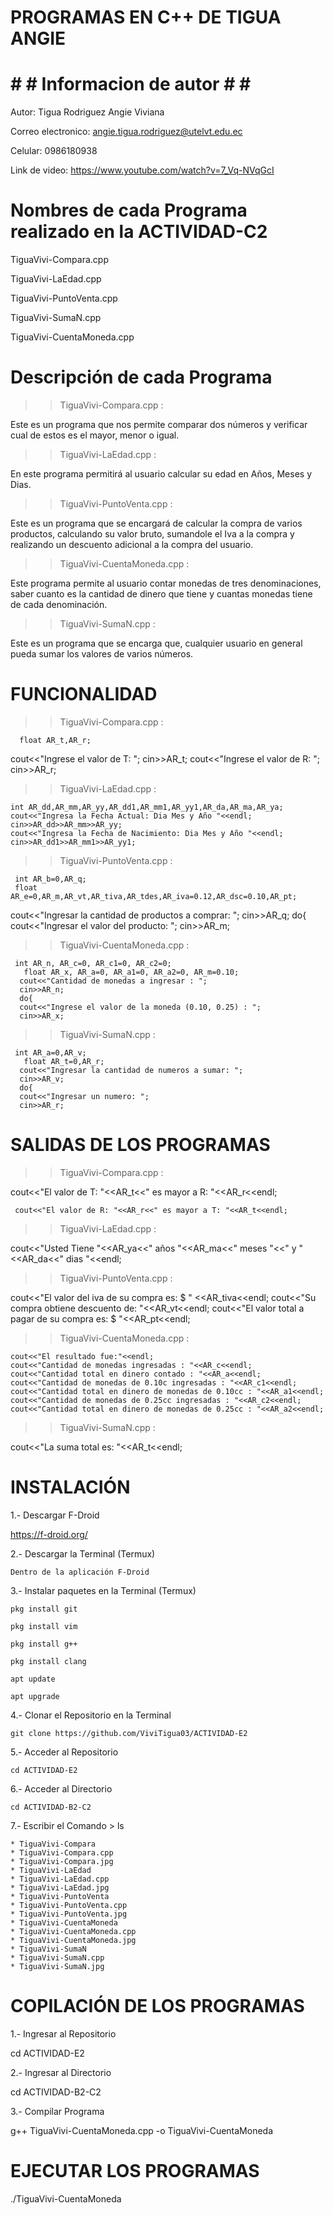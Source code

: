 # PROGRAMAS EN C++ DE TIGUA ANGIE

# # # Informacion de autor # # # 

Autor: Tigua Rodriguez Angie Viviana

Correo electronico: angie.tigua.rodriguez@utelvt.edu.ec

Celular: 0986180938

Link de video: https://www.youtube.com/watch?v=7_Vq-NVqGcI 

# Nombres de cada Programa realizado en la ACTIVIDAD-C2 

TiguaVivi-Compara.cpp

TiguaVivi-LaEdad.cpp

TiguaVivi-PuntoVenta.cpp

TiguaVivi-SumaN.cpp

TiguaVivi-CuentaMoneda.cpp

# Descripción de cada Programa

>> TiguaVivi-Compara.cpp : 

Este es un programa que nos permite comparar dos números y verificar cual de estos es el mayor, menor o igual.

>> TiguaVivi-LaEdad.cpp : 

En este programa permitirá al usuario calcular su edad en Años, Meses y Dias.

>> TiguaVivi-PuntoVenta.cpp :  

Este es un programa que se encargará de calcular la compra de varios productos, calculando su valor bruto, sumandole el Iva a la compra y realizando un descuento adicional a la compra del usuario.

>> TiguaVivi-CuentaMoneda.cpp : 

Este programa permite al usuario contar monedas de tres denominaciones, saber cuanto es la cantidad de dinero que tiene y cuantas monedas tiene de cada denominación.

>> TiguaVivi-SumaN.cpp : 

Este es un programa que se encarga que, cualquier usuario en general pueda sumar los valores de varios números.

# FUNCIONALIDAD

>> TiguaVivi-Compara.cpp :

	  float AR_t,AR_r;
   cout<<"Ingrese el valor de T: ";
   cin>>AR_t;
   cout<<"Ingrese el valor de R: ";
   cin>>AR_r;
  
 >> TiguaVivi-LaEdad.cpp : 
    
    int AR_dd,AR_mm,AR_yy,AR_dd1,AR_mm1,AR_yy1,AR_da,AR_ma,AR_ya;
	cout<<"Ingresa la Fecha Actual: Dia Mes y Año "<<endl;
	cin>>AR_dd>>AR_mm>>AR_yy;
	cout<<"Ingresa la Fecha de Nacimiento: Dia Mes y Año "<<endl;
	cin>>AR_dd1>>AR_mm1>>AR_yy1;   
  
  >> TiguaVivi-PuntoVenta.cpp : 
     
     int AR_b=0,AR_q;
     float AR_e=0,AR_m,AR_vt,AR_tiva,AR_tdes,AR_iva=0.12,AR_dsc=0.10,AR_pt;
   cout<<"Ingresar la cantidad de productos a comprar: ";
   cin>>AR_q;
   do{
   cout<<"Ingresar el valor del producto: ";
   cin>>AR_m;
  
 >> TiguaVivi-CuentaMoneda.cpp : 
  
     int AR_n, AR_c=0, AR_c1=0, AR_c2=0;
	   float AR_x, AR_a=0, AR_a1=0, AR_a2=0, AR_m=0.10;
	  cout<<"Cantidad de monedas a ingresar : ";
	  cin>>AR_n;
	  do{
	  cout<<"Ingrese el valor de la moneda (0.10, 0.25) : ";
	  cin>>AR_x;
            
>> TiguaVivi-SumaN.cpp : 
    
     int AR_a=0,AR_v;
	   float AR_t=0,AR_r;
	  cout<<"Ingresar la cantidad de numeros a sumar: ";
	  cin>>AR_v;
	  do{
	  cout<<"Ingresar un numero: ";
	  cin>>AR_r;
        
 # SALIDAS DE LOS PROGRAMAS
   
  >> TiguaVivi-Compara.cpp :

   cout<<"El valor de T: "<<AR_t<<" es mayor a R: "<<AR_r<<endl;
    
	 cout<<"El valor de R: "<<AR_r<<" es mayor a T: "<<AR_t<<endl;
   
        
  >> TiguaVivi-LaEdad.cpp : 

  cout<<"Usted Tiene "<<AR_ya<<" años "<<AR_ma<<" meses "<<" y "<<AR_da<<" dias "<<endl; 
  
  
  >> TiguaVivi-PuntoVenta.cpp : 

  cout<<"El valor del iva de su compra es: $ " <<AR_tiva<<endl;
  cout<<"Su compra obtiene descuento de: "<<AR_vt<<endl;
  cout<<"El valor total a pagar de su compra es: $ "<<AR_pt<<endl;
  
  
  >> TiguaVivi-CuentaMoneda.cpp : 

    cout<<"El resultado fue:"<<endl;
    cout<<"Cantidad de monedas ingresadas : "<<AR_c<<endl;
    cout<<"Cantidad total en dinero contado : "<<AR_a<<endl;
    cout<<"Cantidad de monedas de 0.10c ingresadas : "<<AR_c1<<endl;
    cout<<"Cantidad total en dinero de monedas de 0.10cc : "<<AR_a1<<endl;
    cout<<"Cantidad de monedas de 0.25cc ingresadas : "<<AR_c2<<endl;
    cout<<"Cantidad total en dinero de monedas de 0.25cc : "<<AR_a2<<endl;


  >> TiguaVivi-SumaN.cpp : 

  cout<<"La suma total es: "<<AR_t<<endl;

   # INSTALACIÓN
   
1.- Descargar F-Droid
  
  https://f-droid.org/

2.- Descargar la Terminal (Termux)

    Dentro de la aplicación F-Droid

3.- Instalar paquetes en la Terminal (Termux)

    pkg install git

    pkg install vim

    pkg install g++

    pkg install clang

    apt update

    apt upgrade

4.- Clonar el Repositorio en la Terminal

    git clone https://github.com/ViviTigua03/ACTIVIDAD-E2 

5.- Acceder al Repositorio

    cd ACTIVIDAD-E2

6.- Acceder al Directorio

    cd ACTIVIDAD-B2-C2

7.- Escribir el Comando > ls

    * TiguaVivi-Compara
    * TiguaVivi-Compara.cpp
    * TiguaVivi-Compara.jpg
    * TiguaVivi-LaEdad
    * TiguaVivi-LaEdad.cpp
    * TiguaVivi-LaEdad.jpg
    * TiguaVivi-PuntoVenta
    * TiguaVivi-PuntoVenta.cpp
    * TiguaVivi-PuntoVenta.jpg
    * TiguaVivi-CuentaMoneda
    * TiguaVivi-CuentaMoneda.cpp
    * TiguaVivi-CuentaMoneda.jpg
    * TiguaVivi-SumaN
    * TiguaVivi-SumaN.cpp
    * TiguaVivi-SumaN.jpg  
    
# COPILACIÓN DE LOS PROGRAMAS

1.- Ingresar al Repositorio

  cd ACTIVIDAD-E2

2.- Ingresar al Directorio

  cd ACTIVIDAD-B2-C2

3.- Compilar Programa

  g++ TiguaVivi-CuentaMoneda.cpp -o TiguaVivi-CuentaMoneda
  
# EJECUTAR LOS PROGRAMAS 
  
  ./TiguaVivi-CuentaMoneda
